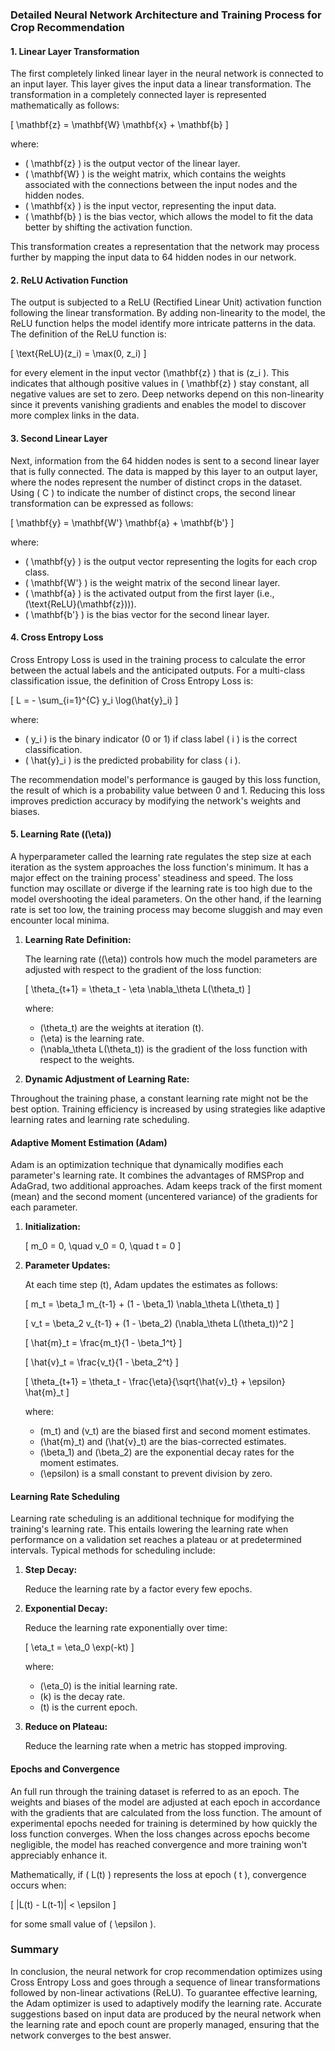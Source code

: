 ### Detailed Neural Network Architecture and Training Process for Crop Recommendation

#### 1. **Linear Layer Transformation**

The first completely linked linear layer in the neural network is connected to an input layer. This layer gives the input data a linear transformation. The transformation in a completely connected layer is represented mathematically as follows:

\[ \mathbf{z} = \mathbf{W} \mathbf{x} + \mathbf{b} \]

where:
- \( \mathbf{z} \) is the output vector of the linear layer.
- \( \mathbf{W} \) is the weight matrix, which contains the weights associated with the connections between the input nodes and the hidden nodes.
- \( \mathbf{x} \) is the input vector, representing the input data.
- \( \mathbf{b} \) is the bias vector, which allows the model to fit the data better by shifting the activation function.

This transformation creates a representation that the network may process further by mapping the input data to 64 hidden nodes in our network.
#### 2. **ReLU Activation Function**

The output is subjected to a ReLU (Rectified Linear Unit) activation function following the linear transformation. By adding non-linearity to the model, the ReLU function helps the model identify more intricate patterns in the data. The definition of the ReLU function is:

\[ \text{ReLU}(z_i) = \max(0, z_i) \]

for every element in the input vector \(\mathbf{z} \) that is \(z_i \). This indicates that although positive values in \( \mathbf{z} \) stay constant, all negative values are set to zero. Deep networks depend on this non-linearity since it prevents vanishing gradients and enables the model to discover more complex links in the data.

#### 3. **Second Linear Layer**

Next, information from the 64 hidden nodes is sent to a second linear layer that is fully connected. The data is mapped by this layer to an output layer, where the nodes represent the number of distinct crops in the dataset. Using \( C \) to indicate the number of distinct crops, the second linear transformation can be expressed as follows:

\[ \mathbf{y} = \mathbf{W'} \mathbf{a} + \mathbf{b'} \]

where:
- \( \mathbf{y} \) is the output vector representing the logits for each crop class.
- \( \mathbf{W'} \) is the weight matrix of the second linear layer.
- \( \mathbf{a} \) is the activated output from the first layer (i.e., \(\text{ReLU}(\mathbf{z})\)).
- \( \mathbf{b'} \) is the bias vector for the second linear layer.



#### 4. **Cross Entropy Loss**

Cross Entropy Loss is used in the training process to calculate the error between the actual labels and the anticipated outputs. For a multi-class classification issue, the definition of Cross Entropy Loss is:

\[ L = - \sum_{i=1}^{C} y_i \log(\hat{y}_i) \]

where:
- \( y_i \) is the binary indicator (0 or 1) if class label \( i \) is the correct classification.
- \( \hat{y}_i \) is the predicted probability for class \( i \).

The recommendation model's performance is gauged by this loss function, the result of which is a probability value between 0 and 1. Reducing this loss improves prediction accuracy by modifying the network's weights and biases.

#### 5. **Learning Rate (\(\eta\))**

A hyperparameter called the learning rate regulates the step size at each iteration as the system approaches the loss function's minimum. It has a major effect on the training process' steadiness and speed. The loss function may oscillate or diverge if the learning rate is too high due to the model overshooting the ideal parameters. On the other hand, if the learning rate is set too low, the training process may become sluggish and may even encounter local minima.

1. **Learning Rate Definition:**
   
   The learning rate (\(\eta\)) controls how much the model parameters are adjusted with respect to the gradient of the loss function:

   \[
   \theta_{t+1} = \theta_t - \eta \nabla_\theta L(\theta_t)
   \]

   where:
   - \(\theta_t\) are the weights at iteration \(t\).
   - \(\eta\) is the learning rate.
   - \(\nabla_\theta L(\theta_t)\) is the gradient of the loss function with respect to the weights.

2. **Dynamic Adjustment of Learning Rate:**
   
Throughout the training phase, a constant learning rate might not be the best option. Training efficiency is increased by using strategies like adaptive learning rates and learning rate scheduling.

#### **Adaptive Moment Estimation (Adam)**

Adam is an optimization technique that dynamically modifies each parameter's learning rate. It combines the advantages of RMSProp and AdaGrad, two additional approaches. Adam keeps track of the first moment (mean) and the second moment (uncentered variance) of the gradients for each parameter.

1. **Initialization:**

   \[
   m_0 = 0, \quad v_0 = 0, \quad t = 0
   \]

2. **Parameter Updates:**

   At each time step \(t\), Adam updates the estimates as follows:

   \[
   m_t = \beta_1 m_{t-1} + (1 - \beta_1) \nabla_\theta L(\theta_t)
   \]

   \[
   v_t = \beta_2 v_{t-1} + (1 - \beta_2) (\nabla_\theta L(\theta_t))^2
   \]

   \[
   \hat{m}_t = \frac{m_t}{1 - \beta_1^t}
   \]

   \[
   \hat{v}_t = \frac{v_t}{1 - \beta_2^t}
   \]

   \[
   \theta_{t+1} = \theta_t - \frac{\eta}{\sqrt{\hat{v}_t} + \epsilon} \hat{m}_t
   \]

   where:
   - \(m_t\) and \(v_t\) are the biased first and second moment estimates.
   - \(\hat{m}_t\) and \(\hat{v}_t\) are the bias-corrected estimates.
   - \(\beta_1\) and \(\beta_2\) are the exponential decay rates for the moment estimates.
   - \(\epsilon\) is a small constant to prevent division by zero.

#### **Learning Rate Scheduling**

Learning rate scheduling is an additional technique for modifying the training's learning rate. This entails lowering the learning rate when performance on a validation set reaches a plateau or at predetermined intervals. Typical methods for scheduling include:

1. **Step Decay:**
   
   Reduce the learning rate by a factor every few epochs.

2. **Exponential Decay:**
   
   Reduce the learning rate exponentially over time:

   \[
   \eta_t = \eta_0 \exp(-kt)
   \]

   where:
   - \(\eta_0\) is the initial learning rate.
   - \(k\) is the decay rate.
   - \(t\) is the current epoch.

3. **Reduce on Plateau:**
   
   Reduce the learning rate when a metric has stopped improving.

#### **Epochs and Convergence**

An full run through the training dataset is referred to as an epoch. The weights and biases of the model are adjusted at each epoch in accordance with the gradients that are calculated from the loss function. The amount of experimental epochs needed for training is determined by how quickly the loss function converges. When the loss changes across epochs become negligible, the model has reached convergence and more training won't appreciably enhance it.

Mathematically, if \( L(t) \) represents the loss at epoch \( t \), convergence occurs when:

\[ |L(t) - L(t-1)| < \epsilon \]

for some small value of \( \epsilon \).

### Summary
In conclusion, the neural network for crop recommendation optimizes using Cross Entropy Loss and goes through a sequence of linear transformations followed by non-linear activations (ReLU). To guarantee effective learning, the Adam optimizer is used to adaptively modify the learning rate. Accurate suggestions based on input data are produced by the neural network when the learning rate and epoch count are properly managed, ensuring that the network converges to the best answer.
